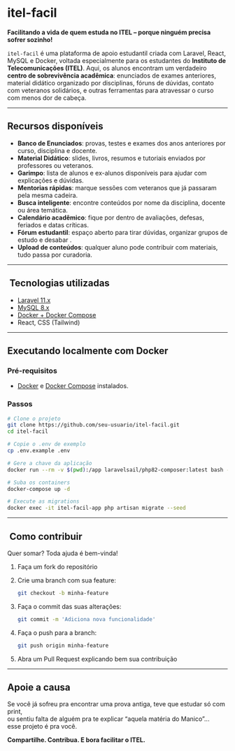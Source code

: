 #  itel-facil

**Facilitando a vida de quem estuda no ITEL – porque ninguém precisa sofrer sozinho!**
 
`itel-facil` é uma plataforma de apoio estudantil criada com Laravel, React, MySQL e Docker, voltada especialmente para os estudantes do **Instituto de Telecomunicações (ITEL)**. Aqui, os alunos encontram um verdadeiro **centro de sobrevivência acadêmica**: enunciados de exames anteriores, material didático organizado por disciplinas, fóruns de dúvidas, contato com veteranos solidários, e outras ferramentas para atravessar o curso com menos dor de cabeça.

---

##  Recursos disponíveis

-  **Banco de Enunciados**: provas, testes e exames dos anos anteriores por curso, disciplina e docente.
-  **Material Didático**: slides, livros, resumos e tutoriais enviados por professores ou veteranos.
-  **Garimpo**: lista de alunos e ex-alunos disponíveis para ajudar com explicações e dúvidas.
-  **Mentorias rápidas**: marque sessões com veteranos que já passaram pela mesma cadeira.
-  **Busca inteligente**: encontre conteúdos por nome da disciplina, docente ou área temática.
-  **Calendário acadêmico**: fique por dentro de avaliações, defesas, feriados e datas críticas.
-  **Fórum estudantil**: espaço aberto para tirar dúvidas, organizar grupos de estudo e desabar .
-  **Upload de conteúdos**: qualquer aluno pode contribuir com materiais, tudo passa por curadoria.

---

## ️ Tecnologias utilizadas

- [Laravel 11.x](https://laravel.com/)
- [MySQL 8.x](https://www.mysql.com/)
- [Docker + Docker Compose](https://www.docker.com/)
- React, CSS (Tailwind)

---

##  Executando localmente com Docker

### Pré-requisitos

- [Docker](https://www.docker.com/) e [Docker Compose](https://docs.docker.com/compose/) instalados.

### Passos

```bash
# Clone o projeto
git clone https://github.com/seu-usuario/itel-facil.git
cd itel-facil

# Copie o .env de exemplo
cp .env.example .env

# Gere a chave da aplicação
docker run --rm -v $(pwd):/app laravelsail/php82-composer:latest bash -c "cd /app && composer install && php artisan key:generate"

# Suba os containers
docker-compose up -d

# Execute as migrations
docker exec -it itel-facil-app php artisan migrate --seed
```
---

## ‍ Como contribuir

Quer somar? Toda ajuda é bem-vinda!

1. Faça um fork do repositório
2. Crie uma branch com sua feature:

    ```bash
    git checkout -b minha-feature
    ```

3. Faça o commit das suas alterações:

    ```bash
    git commit -m 'Adiciona nova funcionalidade'
    ```

4. Faça o push para a branch:

    ```bash
    git push origin minha-feature
    ```

5. Abra um Pull Request explicando bem sua contribuição

---

##  Apoie a causa

Se você já sofreu pra encontrar uma prova antiga, teve que estudar só com print,  
ou sentiu falta de alguém pra te explicar “aquela matéria do Manico”...  
esse projeto é pra você.

**Compartilhe. Contribua. E bora facilitar o ITEL.**
